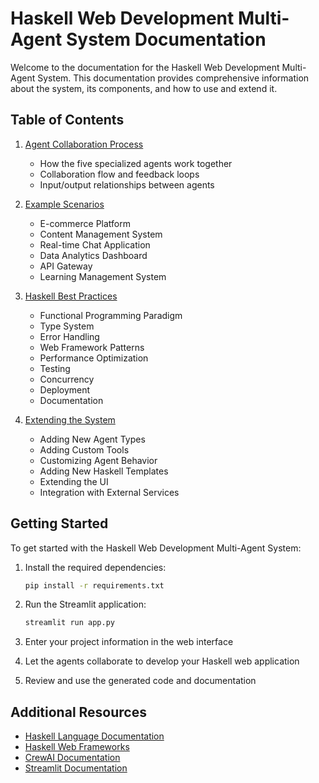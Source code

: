 # Haskell Web Development Multi-Agent System Documentation

Welcome to the documentation for the Haskell Web Development Multi-Agent System. This documentation provides comprehensive information about the system, its components, and how to use and extend it.

## Table of Contents

1. [Agent Collaboration Process](agent_collaboration.md)
   - How the five specialized agents work together
   - Collaboration flow and feedback loops
   - Input/output relationships between agents

2. [Example Scenarios](example_scenarios.md)
   - E-commerce Platform
   - Content Management System
   - Real-time Chat Application
   - Data Analytics Dashboard
   - API Gateway
   - Learning Management System

3. [Haskell Best Practices](haskell_best_practices.md)
   - Functional Programming Paradigm
   - Type System
   - Error Handling
   - Web Framework Patterns
   - Performance Optimization
   - Testing
   - Concurrency
   - Deployment
   - Documentation

4. [Extending the System](extending_the_system.md)
   - Adding New Agent Types
   - Adding Custom Tools
   - Customizing Agent Behavior
   - Adding New Haskell Templates
   - Extending the UI
   - Integration with External Services

## Getting Started

To get started with the Haskell Web Development Multi-Agent System:

1. Install the required dependencies:
   ```bash
   pip install -r requirements.txt
   ```

2. Run the Streamlit application:
   ```bash
   streamlit run app.py
   ```

3. Enter your project information in the web interface

4. Let the agents collaborate to develop your Haskell web application

5. Review and use the generated code and documentation

## Additional Resources

- [Haskell Language Documentation](https://www.haskell.org/documentation/)
- [Haskell Web Frameworks](https://wiki.haskell.org/Web/Frameworks)
- [CrewAI Documentation](https://docs.crewai.com/)
- [Streamlit Documentation](https://docs.streamlit.io/)
